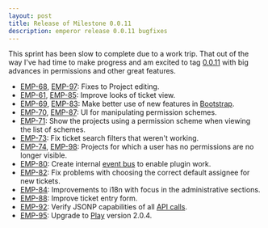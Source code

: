 ```yaml
---
layout: post
title: Release of Milestone 0.0.11
description: emperor release 0.0.11 bugfixes
---
```


This sprint has been slow to complete due to a work trip.  That out of the
way I've had time to make progress and am excited to tag [0.0.11](http://issues.emperorapp.com/ticket/EMP-66) with big
advances in permissions and other great features.

* [EMP-68](http://issues.emperorapp.com/ticket/EMP-68), [EMP-97](http://issues.emperorapp.com/ticket/EMP-97): Fixes to Project editing.
* [EMP-61](http://issues.emperorapp.com/ticket/EMP-61), [EMP-85](http://issues.emperorapp.com/ticket/EMP-85): Improve looks of ticket view.
* [EMP-69](http://issues.emperorapp.com/ticket/EMP-69), [EMP-83](http://issues.emperorapp.com/ticket/EMP-83): Make better use of new features in [Bootstrap](http://twitter.github.com/bootstrap/).
* [EMP-70](http://issues.emperorapp.com/ticket/EMP-70), [EMP-87](http://issues.emperorapp.com/ticket/EMP-87): UI for manipulating permission schemes.
* [EMP-71](http://issues.emperorapp.com/ticket/EMP-71): Show the projects using a permission scheme when viewing the list of schemes.
* [EMP-73](http://issues.emperorapp.com/ticket/EMP-73): Fix ticket search filters that weren't working.
* [EMP-74](http://issues.emperorapp.com/ticket/EMP-74), [EMP-98](http://issues.emperorapp.com/ticket/EMP-98): Projects for which a user has no permissions are no longer visible.
* [EMP-80](http://issues.emperorapp.com/ticket/EMP-80): Create internal [event bus](https://emperorapp.atlassian.net/wiki/display/EMP/Plugins) to enable plugin work.
* [EMP-82](http://issues.emperorapp.com/ticket/EMP-82): Fix problems with choosing the correct default assignee for new tickets.
* [EMP-84](http://issues.emperorapp.com/ticket/EMP-84): Improvements to i18n with focus in the administrative sections.
* [EMP-88](http://issues.emperorapp.com/ticket/EMP-88): Improve ticket entry form.
* [EMP-92](http://issues.emperorapp.com/ticket/EMP-92): Verify JSONP capabilities of all [API calls](https://emperorapp.atlassian.net/wiki/display/EMP/API+Documentation).
* [EMP-95](http://issues.emperorapp.com/ticket/EMP-95): Upgrade to [Play](http://www.playframework.org/) version 2.0.4.